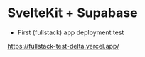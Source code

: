 # SvelteKit + Supabase

- First (fullstack) app deployment test

https://fullstack-test-delta.vercel.app/
